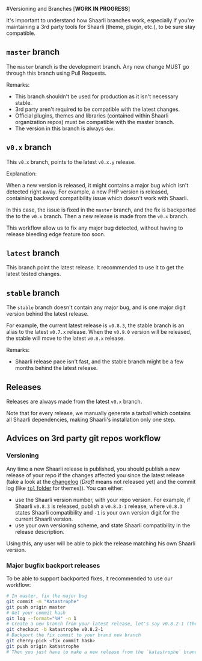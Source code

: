 #Versioning and Branches
[**WORK IN PROGRESS**][](.html)

It's important to understand how Shaarli branches work, especially if you're maintaining a 3rd party tools for Shaarli (theme, plugin, etc.), to be sure stay compatible.

## `master` branch

The `master` branch is the development branch. Any new change MUST go through this branch using Pull Requests.

Remarks:

  * This branch shouldn't be used for production as it isn't necessary stable.
  * 3rd party aren't required to be compatible with the latest changes.
  * Official plugins, themes and libraries (contained within Shaarli organization repos) must be compatible with the master branch.
  * The version in this branch is always `dev`.

## `v0.x` branch

This `v0.x` branch, points to the latest `v0.x.y` release.

Explanation:

When a new version is released, it might contains a major bug which isn't detected right away. For example, a new PHP version is released, containing backward compatibility issue which doesn't work with Shaarli.

In this case, the issue is fixed in the `master` branch, and the fix is backported the to the `v0.x` branch. Then a new release is made from the `v0.x` branch.

This workflow allow us to fix any major bug detected, without having to release bleeding edge feature too soon.

## `latest` branch

This branch point the latest release. It recommended to use it to get the latest tested changes.

## `stable` branch

The `stable` branch doesn't contain any major bug, and is one major digit version behind the latest release.

For example, the current latest release is `v0.8.3`, the stable branch is an alias to the latest `v0.7.x` release. When the `v0.9.0` version will be released, the stable will move to the latest `v0.8.x` release.

Remarks:

  * Shaarli release pace isn't fast, and the stable branch might be a few months behind the latest release.

## Releases

Releases are always made from the latest `v0.x` branch.

Note that for every release, we manually generate a tarball which contains all Shaarli dependencies, making Shaarli's installation only one step.

## Advices on 3rd party git repos workflow

### Versioning

Any time a new Shaarli release is published, you should publish a new release of your repo if the changes affected you since the latest release (take a look at the [changelog](https://github.com/shaarli/Shaarli/releases) (*Draft* means not released yet) and the commit log (like [`tpl` folder](https://github.com/shaarli/Shaarli/commits/master/tpl/default) for themes)). You can either:[](.html)

   - use the Shaarli version number, with your repo version. For example, if Shaarli `v0.8.3` is released, publish a `v0.8.3-1` release, where `v0.8.3` states Shaarli compatibility and `-1` is your own version digit for the current Shaarli version.
   - use your own versioning scheme, and state Shaarli compatibility in the release description.

Using this, any user will be able to pick the release matching his own Shaarli version.

### Major bugfix backport releases

To be able to support backported fixes, it recommended to use our workflow:

```bash
# In master, fix the major bug
git commit -m "Katastrophe"
git push origin master
# Get your commit hash
git log --format="%H" -n 1
# Create a new branch from your latest release, let's say v0.8.2-1 (the tag name)
git checkout -b katastrophe v0.8.2-1
# Backport the fix commit to your brand new branch
git cherry-pick <fix commit hash>
git push origin katastrophe
# Then you just have to make a new release from the `katastrophe` branch tagged `v0.8.3-1`
```

